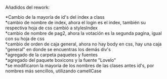 Añadidos del rework:

*Cambio de la mayoría de id's del index a class                     
*cambio de nombre de index, ahora el login es el index, también su respectiva hoja de css cambió a stylesIndex                    
*cambio de nombre de pag2, ahora la votación es la segunda pagina, igual con su hoja de css          
*cambio de orden de caja general, ahora no hay body en css, hay una caja "general" en donde se encuentras los demás div's                
*agregado de la carpeta paquetes y fuentes            
*agregado del paquete boxicons y la fuente "Lovelo"             
*se modificaron la mayoría de los nombres de las clases antes id's, por nombres más sencillos, utilizando camellCase              
